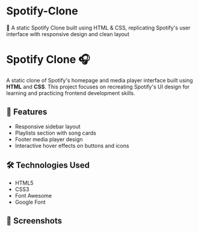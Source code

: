 # Spotify-Clone
🎵 A static Spotify Clone built using HTML &amp; CSS, replicating Spotify's user interface with responsive design and clean layout

# Spotify Clone 🎧

A static clone of Spotify's homepage and media player interface built using **HTML** and **CSS**. This project focuses on recreating Spotify's UI design for learning and practicing frontend development skills.

## 📌 Features
- Responsive sidebar layout
- Playlists section with song cards
- Footer media player design
- Interactive hover effects on buttons and icons

## 🛠️ Technologies Used
- HTML5
- CSS3
- Font Awesome
- Google Font

## 📸 Screenshots
> 


